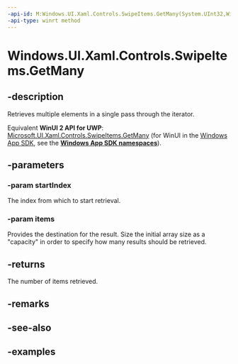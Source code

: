 ```yaml
---
-api-id: M:Windows.UI.Xaml.Controls.SwipeItems.GetMany(System.UInt32,Windows.UI.Xaml.Controls.SwipeItem[])
-api-type: winrt method
---
```


<!-- Method syntax.
public uint SwipeItems.GetMany(UInt32 startIndex, SwipeItem[] items)
-->

# Windows.UI.Xaml.Controls.SwipeItems.GetMany

## -description

Retrieves multiple elements in a single pass through the iterator.

Equivalent **WinUI 2 API for UWP**: [Microsoft.UI.Xaml.Controls.SwipeItems.GetMany](/windows/winui/api/microsoft.ui.xaml.controls.swipeitems.getmany) (for WinUI in the [Windows App SDK](/windows/apps/windows-app-sdk/), see the **[Windows App SDK namespaces](/windows/windows-app-sdk/api/winrt/)**).

## -parameters

### -param startIndex

The index from which to start retrieval.

### -param items

Provides the destination for the result. Size the initial array size as a "capacity" in order to specify how many results should be retrieved.

## -returns

The number of items retrieved.

## -remarks

## -see-also

## -examples


